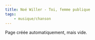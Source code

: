 ```yaml
---
title: Noé Willer - Toi, femme publique
tags:
    - musique/chanson
---
```


Page créée automatiquement, mais vide.
